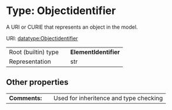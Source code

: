 
# Type: Objectidentifier


A URI or CURIE that represents an object in the model.

URI: [datatype:Objectidentifier](https://w3id.org/linkml/type/Objectidentifier)

|  |  |  |
| --- | --- | --- |
| Root (builtin) type | | **ElementIdentifier** |
| Representation | | str |

## Other properties

|  |  |  |
| --- | --- | --- |
| **Comments:** | | Used for inheritence and type checking |

